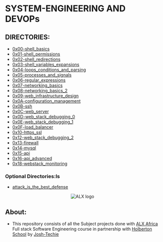 # SYSTEM-ENGINEERING AND DEVOPs

## DIRECTORIES:

- [0x00-shell_basics](0x00-shell_basics)
- [0x01-shell_permissions](0x01-shell_permissions)
- [0x02-shell_redirections](0x02-shell_redirections)
- [0x03-shell_variables_expansions](0x03-shell_variables_expansions)
- [0x04-loops_conditions_and_parsing](0x04-loops_conditions_and_parsing)
- [0x05-processes_and_signals](0x05-processes_and_signals)
- [0x06-regular_expressions](0x06-regular_expressions)
- [0x07-networking_basics](0x07-networking_basics)
- [0x08-networking_basics_2](0x08-networking_basics_2)
- [0x09-web_infrastructure_design](0x09-web_infrastructure_design)
- [0x0A-configuration_management](0x0A-configuration_management)
- [0x0B-ssh](0x0B-ssh)
- [0x0C-web_server](0x0C-web_server)
- [0x0D-web_stack_debugging_0](0x0D-web_stack_debugging_0)
- [0x0E-web_stack_debugging_1](0x0E-web_stack_debugging_1)
- [0x0F-load_balancer](0x0F-load_balancer)
- [0x10-https_ssl](0x10-https_ssl)
- [0x12-web_stack_debugging_2](0x12-web_stack_debugging_2)
- [0x13-firewall](0x13-firewall)
- [0x14-mysql](0x14-mysql)
- [0x15-api](0x15-api)
- [0x16-api_advanced](0x16-api_advanced)
- [0x18-webstack_monitoring](0x18-webstack_monitoring)




### Optional Directories:ls
- [attack_is_the_best_defense](attack_is_the_best_defense)


<div align="center">
  <img src="https://lh3.googleusercontent.com/vH1HTHhq7BIEuhIDuEc2Wrc2LgZigsJEWDR56ALuDFRZv9-jqCgHNHuBHIB-fLrrbwp7tJ8b7qeIJo0VtHUh=s0" alt="ALX logo">
</div>

## About:

- This repository consists of all the Subject projects done with [ALX Africa](https://www.alxafrica.com/) Full stack Software Engineering course in partnership with [Holberton School](https://www.holbertonschool.com/) by [Josh-Techie](https://github.com/Josh-techie)
